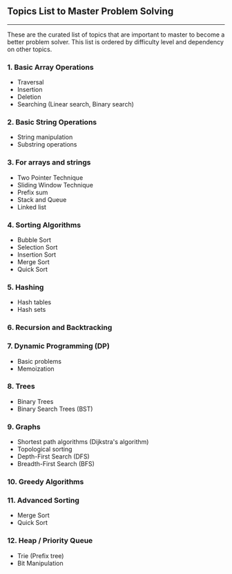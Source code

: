 ## Topics List to Master Problem Solving

---

These are the curated list of topics that are important to master to become a better problem solver. This list is ordered by difficulty level and dependency on other topics.

### 1. Basic Array Operations

- Traversal
- Insertion
- Deletion
- Searching (Linear search, Binary search)

### 2. Basic String Operations

- String manipulation
- Substring operations

### 3. For arrays and strings

- Two Pointer Technique
- Sliding Window Technique
- Prefix sum
- Stack and Queue
- Linked list

### 4. Sorting Algorithms

- Bubble Sort
- Selection Sort
- Insertion Sort
- Merge Sort
- Quick Sort

### 5. Hashing

- Hash tables
- Hash sets

### 6. Recursion and Backtracking

### 7. Dynamic Programming (DP)

- Basic problems
- Memoization

### 8. Trees

- Binary Trees
- Binary Search Trees (BST)

### 9. Graphs

- Shortest path algorithms (Dijkstra's algorithm)
- Topological sorting
- Depth-First Search (DFS)
- Breadth-First Search (BFS)

### 10. Greedy Algorithms

### 11. Advanced Sorting

- Merge Sort
- Quick Sort

### 12. Heap / Priority Queue

- Trie (Prefix tree)
- Bit Manipulation
